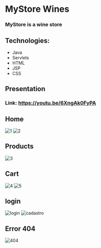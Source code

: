 # MyStore Wines
### MyStore is a wine store

## Technologies:
+ Java
+ Servlets
+ HTML
+ JSP
+ CSS

## Presentation
### Link: https://youtu.be/6XngAk0FyPA

## Home
![1](https://user-images.githubusercontent.com/84943777/168451181-9b5342e9-df17-4c66-83e7-4facce500114.PNG)
![2](https://user-images.githubusercontent.com/84943777/168451183-6570d088-c3a2-45d9-a9c1-6352273812ee.PNG)

## Products
![3](https://user-images.githubusercontent.com/84943777/168451203-d82ca147-b56e-47a3-97ce-ff21f395b8cf.PNG)

## Cart
![4](https://user-images.githubusercontent.com/84943777/168451209-54c5fb43-f11d-4fe5-922f-0539a493c59b.PNG)
![5](https://user-images.githubusercontent.com/84943777/168451210-ba317568-7673-4da0-ae77-72a05cadd348.PNG)

## login
![login](https://user-images.githubusercontent.com/84943777/168451211-aed7dd1a-c3f6-4a8b-b6d7-87e760a6c225.PNG)
![cadastro](https://user-images.githubusercontent.com/84943777/168451214-0946f6f1-1f22-4f26-9383-b7b2330269cb.PNG)

## Error 404
![404](https://user-images.githubusercontent.com/84943777/168451217-f30dc1e7-d2ad-4a34-a930-c4fb62e81452.PNG)

